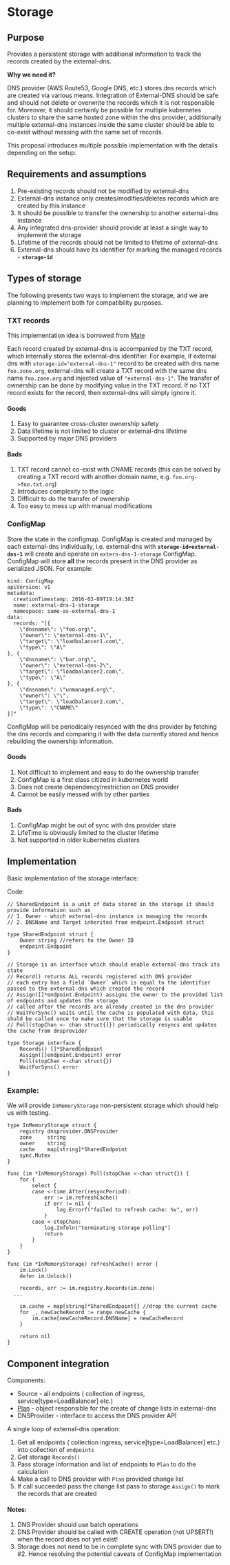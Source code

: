 # Storage

## Purpose

Provides a persistent storage with additional information to track the records created by the external-dns. 

**Why we need it?**

DNS provider (AWS Route53, Google DNS, etc.) stores dns records which are created via various means. Integration of External-DNS should be safe and should not delete or overwrite the records which it is not responsible for. Moreover, it should certainly be possible for multiple kubernetes clusters to share the same hosted zone within the dns provider, additionally multiple external-dns instances inside the same cluster should be able to co-exist without messing with the same set of records. 

This proposal introduces multiple possible implementation with the details depending on the setup. 

## Requirements and assumptions

1. Pre-existing records should not be modified by external-dns
2. External-dns instance only creates/modifies/deletes records which are created by this instance
3. It should be possible to transfer the ownership to another external-dns instance
4. Any integrated dns-provider should provide at least a single way to implement the storage
5. Lifetime of the records should not be limited to lifetime of external-dns
6. External-dns should have its identifier for marking the managed records - **`storage-id`**

## Types of storage

The following presents two ways to implement the storage, and we are planning to implement both for compatibility purposes.

### TXT records

This implementation idea is borrowed from [Mate](https://github.com/zalando-incubator/mate/)

Each record created by external-dns is accompanied by the TXT record, which internally stores the external-dns identifier. For example, if external dns with `storage-id="external-dns-1"` record to be created with dns name `foo.zone.org`, external-dns will create a TXT record with the same dns name `foo.zone.org` and injected value of `"external-dns-1"`. The transfer of ownership can be done by modifying value in the TXT record.  If no TXT record exists for the record, then external-dns will simply ignore it. 


#### Goods
1. Easy to guarantee cross-cluster ownership safety
2. Data lifetime is not limited to cluster or external-dns lifetime
3. Supported by major DNS providers

#### Bads
1. TXT record cannot co-exist with CNAME records (this can be solved by creating a TXT record with another domain name, e.g. `foo.org->foo.txt.org`)
2. Introduces complexity to the logic
3. Difficult to do the transfer of ownership
4. Too easy to mess up with manual modifications

### ConfigMap

Store the state in the configmap. ConfigMap is created and managed by each external-dns individually, i.e. external-dns with **`storage-id=external-dns-1`** will create and operate on `extern-dns-1-storage` ConfigMap. ConfigMap will store **all** the records present in the DNS provider as serialized JSON. For example: 

```
kind: ConfigMap
apiVersion: v1
metadata:
  creationTimestamp: 2016-03-09T19:14:38Z
  name: external-dns-1-storage
  namespace: same-as-external-dns-1
data:
  records: "[{
	\"dnsname\": \"foo.org\",
	\"owner\": \"external-dns-1\",
	\"target\": \"loadbalancer1.com\",
	\"type\": \"A\"
}, {
	\"dnsname\": \"bar.org\",
	\"owner\": \"external-dns-2\",
	\"target\": \"loadbalancer2.com\",
	\"type\": \"A\"
}, {
	\"dnsname\": \"unmanaged.org\",
	\"owner\": \"\",
	\"target\": \"loadbalancer2.com\",
	\"type\": \"CNAME\"
}]"

```

ConfigMap will be periodically resynced with the dns provider by fetching the dns records and comparing it with the data currently stored and hence rebuilding the ownership information.

#### Goods
1. Not difficult to implement and easy to do the ownership transfer
2. ConfigMap is a first class citized in kubernetes world
3. Does not create dependency/restriction on DNS provider
4. Cannot be easily messed with by other parties

#### Bads
1. ConfigMap might be out of sync with dns provider state
2. LifeTime is obviously limited to the cluster lifetime
3. Not supported in older kubernetes clusters


## Implementation

Basic implementation of the storage interface:

Code:
```
// SharedEndpoint is a unit of data stored in the storage it should provide information such as
// 1. Owner - which external-dns instance is managing the records
// 2. DNSName and Target inherited from endpoint.Endpoint struct

type SharedEndpoint struct {
	Owner string //refers to the Owner ID
	endpoint.Endpoint
}

// Storage is an interface which should enable external-dns track its state
// Record() returns ALL records registered with DNS provider
// each entry has a field `Owner` which is equal to the identifier passed to the external-dns which created the record
// Assign([]*endpoint.Endpoint) assigns the owner to the provided list of endpoints and updates the storage
// called after the records are already created in the dns provider
// WaitForSync() waits until the cache is populated with data, this shuld be called once to make sure that the storage is usable
// Poll(stopChan <- chan struct{]}) periodically resyncs and updates the cache from dnsprovider

type Storage interface {
	Records() []*SharedEndpoint
	Assign([]endpoint.Endpoint) error
	Poll(stopChan <-chan struct{})
	WaitForSync() error
}

```


### Example:

We will provide `InMemoryStorage` non-persistent storage which should help us with testing.

```
type InMemoryStorage struct {
	registry dnsprovider.DNSProvider
	zone     string
	owner    string 
	cache    map[string]*SharedEndpoint
	sync.Mutex
}

func (im *InMemoryStorage) Poll(stopChan <-chan struct{}) {
	for {
		select {
		case <-time.After(resyncPeriod):
			err := im.refreshCache()
			if err != nil {
				log.Errorf("failed to refresh cache: %v", err)
			}
		case <-stopChan:
			log.Infoln("terminating storage polling")
			return
		}
	}
}

func (im *InMemoryStorage) refreshCache() error {
	im.Lock()
	defer im.Unlock()

	records, err := im.registry.Records(im.zone)
  ...

	im.cache = map[string]*SharedEndpoint{} //drop the current cache
	for _, newCacheRecord := range newCache {
		im.cache[newCacheRecord.DNSName] = newCacheRecord
	}

	return nil
}
```


## Component integration

Components: 
* Source - all endpoints ( collection of ingress, service[type=LoadBalancer] etc.)
* [Plan](https://github.com/kubernetes-incubator/external-dns/issues/13) - object responsible for the create of change lists in external-dns 
* DNSProvider - interface to access the DNS provider API 

A single loop of external-dns operation: 

1. Get all endpoints ( collection ingress, service[type=LoadBalancer] etc.) into collection of `endpoints` 
2. Get storage `Records()` 
3. Pass storage information and list of endpoints to `Plan` to do the calculation
4. Make a call to DNS provider with `Plan` provided change list
5. If call succeeded pass the change list pass to storage `Assign()` to mark the records that are created 

#### Notes:

1. DNS Provider should use batch operations
2. DNS Provider should be called with CREATE operation (not UPSERT!) when the record does not yet exist! 
3. Storage does not need to be in complete sync with DNS provider due to #2. Hence resolving the potential caveats of ConfigMap implementation 
